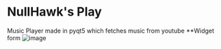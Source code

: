 # NullHawk's Play
 Music Player made in pyqt5 which fetches music from youtube
 **Widget form
![image](https://github.com/nullHawk/NullHawk-s-Play/assets/83297944/5c65768d-dfc3-45d1-9288-d9f488dc12d9)
